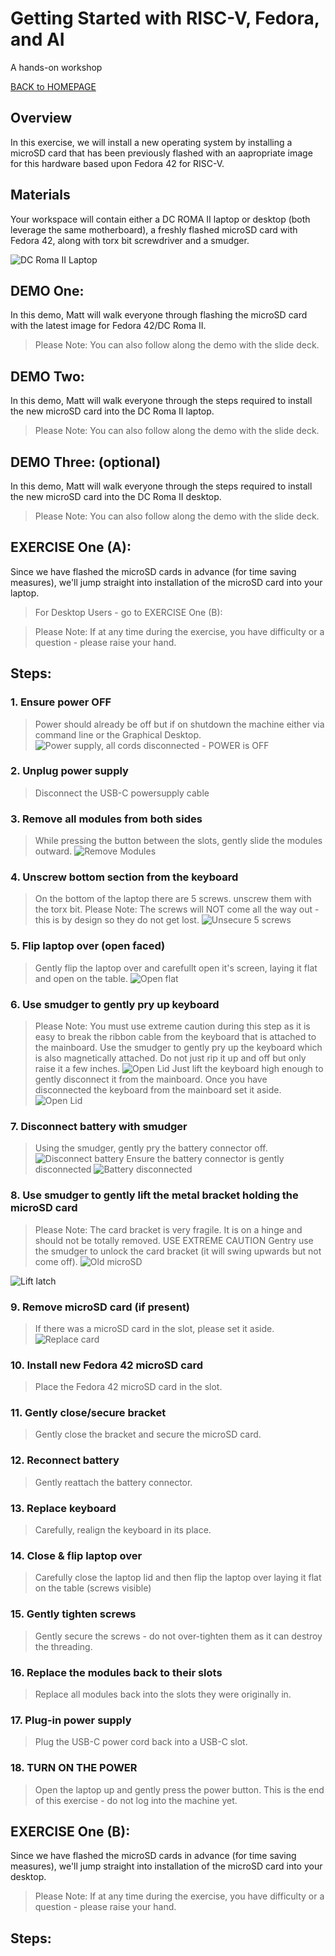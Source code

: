 ﻿# Getting Started with RISC-V, Fedora, and AI
A hands-on workshop

[BACK to HOMEPAGE](https://github.com/mattstonge/riscv_summit_devdays_fedora_AI_workshop/blob/main/README.md)



## Overview

In this exercise, we will install a new operating system by installing a microSD card that has been previously flashed with an aapropriate image for this hardware based upon Fedora 42 for RISC-V.

## Materials

Your workspace will contain either a DC ROMA II laptop or desktop (both leverage the same motherboard), a freshly flashed microSD card with Fedora 42, along with torx bit screwdriver and a smudger.

![DC Roma II Laptop](https://github.com/mattstonge/riscv_summit_devdays_fedora_AI_workshop/blob/main/images/lab1-start.jpg)

## DEMO One:

In this demo, Matt will walk everyone through flashing the microSD card with the latest image for Fedora 42/DC Roma II.
> Please Note:  You can also follow along the demo with the slide deck.

## DEMO Two:  
In this demo, Matt will walk everyone through the steps required to install the new microSD card into the DC Roma II laptop.
> Please Note:  You can also follow along the demo with the slide deck.

## DEMO Three: (optional)
In this demo, Matt will walk everyone through the steps required to install the new microSD card into the DC Roma II desktop.
> Please Note:  You can also follow along the demo with the slide deck.

## EXERCISE One (A):
Since we have flashed the microSD cards in advance (for time saving measures), we'll jump straight into installation of the microSD card into your laptop. 
> For Desktop Users - go to EXERCISE One (B): 

> Please Note: If at any time during the exercise, you have difficulty or a question - please raise your hand.


## Steps:



### 1. Ensure power OFF
> Power should already be off but if on shutdown the machine either via command line or the Graphical Desktop.
![Power supply, all cords disconnected - POWER is OFF](https://github.com/mattstonge/riscv_summit_devdays_fedora_AI_workshop/blob/main/images/lab1-power-off.jpg)


### 2. Unplug power supply
> Disconnect the USB-C powersupply cable

### 3. Remove all modules from both sides
> While pressing the button between the slots, gently slide the modules outward.
![Remove Modules](https://github.com/mattstonge/riscv_summit_devdays_fedora_AI_workshop/blob/main/images/lab1-release-modules.jpg)


### 4. Unscrew bottom section from the keyboard
> On the bottom of the laptop there are 5 screws. unscrew them with the torx bit.
> Please Note: The screws will NOT come all the way out - this is by design so they do not get lost. 
![Unsecure 5 screws](https://github.com/mattstonge/riscv_summit_devdays_fedora_AI_workshop/blob/main/images/lab1-unsecure-screws.jpg)


### 5. Flip laptop over (open faced)
> Gently flip the laptop over and carefullt open it's screen, laying it flat and open on the table.
![Open flat](https://github.com/mattstonge/riscv_summit_devdays_fedora_AI_workshop/blob/main/images/lab1-open-flat.jpg)


### 6. Use smudger to gently pry up keyboard
> Please Note: You must use extreme caution during this step as it is easy to break the ribbon cable from the keyboard that is attached to the mainboard.
> Use the smudger to gently pry up the keyboard which is also magnetically attached. Do not just rip it up and off but only raise it a few inches. 
![Open Lid](https://github.com/mattstonge/riscv_summit_devdays_fedora_AI_workshop/blob/main/images/lab1-open-lid.jpg)
> Just lift the keyboard high enough to gently disconnect it from the mainboard. Once you have disconnected the keyboard from the mainboard set it aside.
![Open Lid](https://github.com/mattstonge/riscv_summit_devdays_fedora_AI_workshop/blob/main/images/lab1-disconnect-ribbon.jpg)


### 7. Disconnect battery with smudger
> Using the smudger, gently pry the battery connector off.
![Disconnect battery](https://github.com/mattstonge/riscv_summit_devdays_fedora_AI_workshop/blob/main/images/lab1-disconnect-battery.jpg)
> Ensure the battery connector is gently disconnected
![Battery disconnected](https://github.com/mattstonge/riscv_summit_devdays_fedora_AI_workshop/blob/main/images/lab1-batt-disconnected.jpg)

### 8. Use smudger to gently lift the metal bracket holding the microSD card
> Please Note: The card bracket is very fragile. It is on a hinge and should not be totally removed. 
> USE EXTREME CAUTION
> Gentry use the smudger to unlock the card bracket (it will swing upwards but not come off).
![Old microSD](https://github.com/mattstonge/riscv_summit_devdays_fedora_AI_workshop/blob/main/images/lab1-old-microSD.jpg)

![Lift latch](https://github.com/mattstonge/riscv_summit_devdays_fedora_AI_workshop/blob/main/images/lab1-lift-latch.jpg)

### 9. Remove microSD card (if present)
> If there was a microSD card in the slot, please set it aside.
![Replace card](https://github.com/mattstonge/riscv_summit_devdays_fedora_AI_workshop/blob/main/images/lab1-remove-replace-card.jpg)


### 10. Install new Fedora 42 microSD card
> Place the Fedora 42 microSD card in the slot.

### 11. Gently close/secure bracket
> Gently close the bracket and secure the microSD card.

### 12. Reconnect battery
> Gently reattach the battery connector.

### 13. Replace keyboard
> Carefully, realign the keyboard in its place.

### 14. Close & flip laptop over
> Carefully close the laptop lid and then flip the laptop over laying it flat on the table (screws visible)

### 15. Gently tighten screws
> Gently secure the screws - do not over-tighten them as it can destroy the threading.

### 16. Replace the modules back to their slots
> Replace all modules back into the slots they were originally in.
### 17. Plug-in power supply
> Plug the USB-C power cord back into a USB-C slot.

### 18. TURN ON THE POWER
> Open the laptop up and gently press the power button.
> This is the end of this exercise - do not log into the machine yet.



## EXERCISE One (B):
Since we have flashed the microSD cards in advance (for time saving measures), we'll jump straight into installation of the microSD card into your desktop.

> Please Note: If at any time during the exercise, you have difficulty or a question - please raise your hand.

## Steps:




